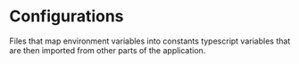 # Configurations

Files that map environment variables into constants typescript variables that are then imported from other parts of the application.
